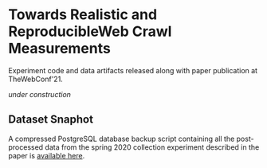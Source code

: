 # Towards Realistic and ReproducibleWeb Crawl Measurements
Experiment code and data artifacts released along with paper publication at TheWebConf'21.

*under construction*

## Dataset Snaphot

A compressed PostgreSQL database backup script containing all the post-processed data from the spring 2020 collection experiment described in the paper is [available here](https://drive.google.com/file/d/1x-6_ATLtUTgBGmF8Yuz_ne-e_G20ve46/view?usp=sharing).

